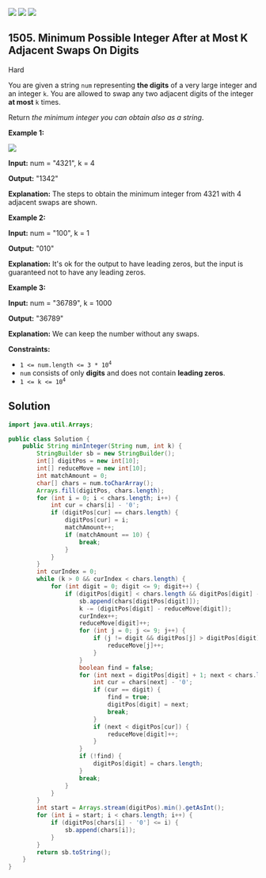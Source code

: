 [![](https://img.shields.io/github/stars/javadev/LeetCode-in-Java?label=Stars&style=flat-square)](https://github.com/javadev/LeetCode-in-Java)
[![](https://img.shields.io/github/forks/javadev/LeetCode-in-Java?label=Fork%20me%20on%20GitHub%20&style=flat-square)](https://github.com/javadev/LeetCode-in-Java/fork)
[![](https://img.shields.io/badge/-LeetCode%20in%20Kotlin-blue?style=flat-square)](https://github.com/javadev/LeetCode-in-Kotlin)

## 1505\. Minimum Possible Integer After at Most K Adjacent Swaps On Digits

Hard

You are given a string `num` representing **the digits** of a very large integer and an integer `k`. You are allowed to swap any two adjacent digits of the integer **at most** `k` times.

Return _the minimum integer you can obtain also as a string_.

**Example 1:**

![](https://assets.leetcode.com/uploads/2020/06/17/q4_1.jpg)

**Input:** num = "4321", k = 4

**Output:** "1342"

**Explanation:** The steps to obtain the minimum integer from 4321 with 4 adjacent swaps are shown.

**Example 2:**

**Input:** num = "100", k = 1

**Output:** "010"

**Explanation:** It's ok for the output to have leading zeros, but the input is guaranteed not to have any leading zeros.

**Example 3:**

**Input:** num = "36789", k = 1000

**Output:** "36789"

**Explanation:** We can keep the number without any swaps.

**Constraints:**

*   <code>1 <= num.length <= 3 * 10<sup>4</sup></code>
*   `num` consists of only **digits** and does not contain **leading zeros**.
*   <code>1 <= k <= 10<sup>4</sup></code>

## Solution

```java
import java.util.Arrays;

public class Solution {
    public String minInteger(String num, int k) {
        StringBuilder sb = new StringBuilder();
        int[] digitPos = new int[10];
        int[] reduceMove = new int[10];
        int matchAmount = 0;
        char[] chars = num.toCharArray();
        Arrays.fill(digitPos, chars.length);
        for (int i = 0; i < chars.length; i++) {
            int cur = chars[i] - '0';
            if (digitPos[cur] == chars.length) {
                digitPos[cur] = i;
                matchAmount++;
                if (matchAmount == 10) {
                    break;
                }
            }
        }
        int curIndex = 0;
        while (k > 0 && curIndex < chars.length) {
            for (int digit = 0; digit <= 9; digit++) {
                if (digitPos[digit] < chars.length && digitPos[digit] - reduceMove[digit] <= k) {
                    sb.append(chars[digitPos[digit]]);
                    k -= (digitPos[digit] - reduceMove[digit]);
                    curIndex++;
                    reduceMove[digit]++;
                    for (int j = 0; j <= 9; j++) {
                        if (j != digit && digitPos[j] > digitPos[digit]) {
                            reduceMove[j]++;
                        }
                    }
                    boolean find = false;
                    for (int next = digitPos[digit] + 1; next < chars.length; next++) {
                        int cur = chars[next] - '0';
                        if (cur == digit) {
                            find = true;
                            digitPos[digit] = next;
                            break;
                        }
                        if (next < digitPos[cur]) {
                            reduceMove[digit]++;
                        }
                    }
                    if (!find) {
                        digitPos[digit] = chars.length;
                    }
                    break;
                }
            }
        }
        int start = Arrays.stream(digitPos).min().getAsInt();
        for (int i = start; i < chars.length; i++) {
            if (digitPos[chars[i] - '0'] <= i) {
                sb.append(chars[i]);
            }
        }
        return sb.toString();
    }
}
```